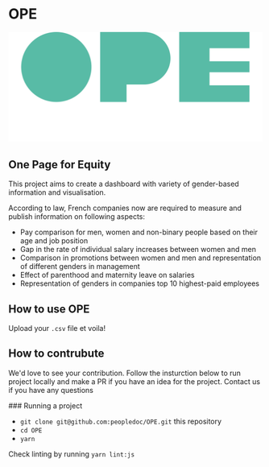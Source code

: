 # OPE

![OPE logo](logo-ope-reserve.png)

## One Page for Equity

This project aims to create a dashboard with variety of gender-based information and visualisation.

According to law, French companies now are required to measure and publish information on following aspects:
 - Pay comparison for men, women and non-binary people based on their age and job position
 - Gap in the rate of individual salary increases between women and men
 - Comparison in promotions between women and men and representation of different genders in management
 - Effect of parenthood and maternity leave on salaries
 - Representation of genders in companies top 10 highest-paid employees

## How to use OPE

Upload your `.csv` file et voila!

## How to contrubute

We'd love to see your contribution. Follow the insturction below to run project locally and make a PR if you have an idea for the project. Contact us if you have any questions

### Running a project

* `git clone git@github.com:peopledoc/OPE.git` this repository
* `cd OPE`
* `yarn`

Check linting by running `yarn lint:js`
